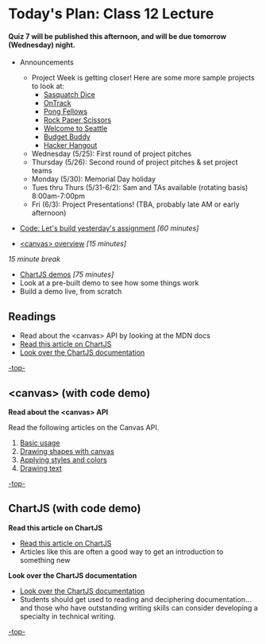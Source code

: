 <a id="top"></a>
# Today's Plan: Class 12 Lecture

#### Quiz 7 will be published this afternoon, and will be due tomorrow (Wednesday) night.

- Announcements
  - Project Week is getting closer! Here are some more sample projects to look at:
    - [Sasquatch Dice](http://mmailman.github.io/dice-game/)
    - [OnTrack](http://jeffgebhardt.github.io/on-track/)
    - [Pong Fellows](https://shaallfar.github.io/PongFellows/)
    - [Rock Paper Scissors](https://jmalesh.github.io/final-project/)
    - [Welcome to Seattle](http://peterbreen.github.io/welcome-to-seattle/)
    - [Budget Buddy](http://stefuhnee.github.io/budget-buddy/)
    - [Hacker Hangout](http://ckperez.github.io/hackerhangout/)
  - Wednesday (5/25): First round of project pitches
  - Thursday (5/26): Second round of project pitches & set project teams
  - Monday (5/30): Memorial Day holiday
  - Tues thru Thurs (5/31-6/2): Sam and TAs available (rotating basis) 8:00am-7:00pm
  - Fri (6/3): Project Presentations! (TBA, probably late AM or early afternoon)

- [Code: Let's build yesterday's assignment](#code) *[60 minutes]*

- [\<canvas> overview](#canvas) *[15 minutes]*

*15 minute break*

- [ChartJS demos](#chartjs) *[75 minutes]*
 - Look at a pre-built demo to see how some things work
 - Build a demo live, from scratch

## Readings

- Read about the \<canvas\> API by looking at the MDN docs
- [Read this article on ChartJS](http://www.webdesignerdepot.com/2013/11/easily-create-stunning-animated-charts-with-chart-js/)
- [Look over the ChartJS documentation](http://www.chartjs.org/docs/)

[-top-](#top)

<a id="canvas"></a>
## \<canvas> (with code demo)

**Read about the \<canvas\> API**

Read the following articles on the Canvas API.

1. [Basic usage](https://developer.mozilla.org/en-US/docs/Web/API/Canvas_API/Tutorial/Basic_usage)
2. [Drawing shapes with canvas](https://developer.mozilla.org/en-US/docs/Web/API/Canvas_API/Tutorial/Drawing_shapes)
3. [Applying styles and colors](https://developer.mozilla.org/en-US/docs/Web/API/Canvas_API/Tutorial/Applying_styles_and_colors)
4. [Drawing text](https://developer.mozilla.org/en-US/docs/Web/API/Canvas_API/Tutorial/Drawing_text)

[-top-](#top)

<a id="chartjs"></a>
## ChartJS (with code demo)

**Read this article on ChartJS**

- [Read this article on ChartJS](http://www.webdesignerdepot.com/2013/11/easily-create-stunning-animated-charts-with-chart-js/)
- Articles like this are often a good way to get an introduction to something new

**Look over the ChartJS documentation**

- [Look over the ChartJS documentation](http://www.chartjs.org/docs/)
- Students should get used to reading and deciphering documentation... and those who have outstanding writing skills can consider developing a specialty in technical writing.

[-top-](#top)
